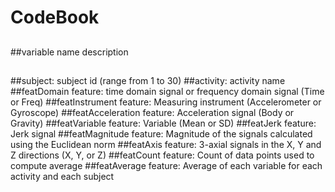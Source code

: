 # CodeBook
##
##variable name 		description
##
##subject:          subject id (range from 1 to 30)
##activity:					activity name
##featDomain        feature: time domain signal or frequency domain signal (Time or Freq)
##featInstrument 	  feature: Measuring instrument (Accelerometer or Gyroscope)
##featAcceleration 	feature: Acceleration signal (Body or Gravity)
##featVariable 	    feature: Variable (Mean or SD)
##featJerk 	        feature: Jerk signal
##featMagnitude 	  feature: Magnitude of the signals calculated using the Euclidean norm
##featAxis 	        feature: 3-axial signals in the X, Y and Z directions (X, Y, or Z)
##featCount 	      feature: Count of data points used to compute average
##featAverage       feature: Average of each variable for each activity and each subject

